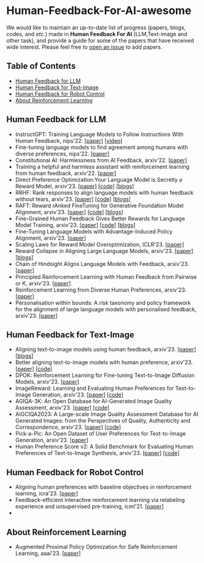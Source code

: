 # Human-Feedback-For-AI-awesome
We would like to maintain an up-to-date list of progress (papers, blogs, codes, and *etc.*) made in **Human Feedback For AI** (LLM,Text-image and other task), and provide a guide for some of the papers that have received wide interest.
Please feel free to [open an issue](Fhujinwu/Human-Feedback-For-LLM-awesome) to add papers.

## <a name="toc">Table of Contents</a>

- <a href="#human-feedback-LLM">Human Feedback for LLM</a>
- <a href="#human-feedback-Text-image">Human Feedback for Text-Image</a>
- <a href="#human-feedback-Robot-control">Human Feedback for Robot Control</a>
- <a href="#about-RL">About Reinforcement Learning</a>

## <a name="human-feedback-LLM">Human Feedback for LLM</a>
* InstructGPT: Training Language Models to Follow Instructions With Human Feedback, nips'22. [[paper]](https://proceedings.neurips.cc/paper_files/paper/2022/file/b1efde53be364a73914f58805a001731-Paper-Conference.pdf) [[video]](https://www.bilibili.com/video/BV1hd4y187CR/)
* Fine-tuning language models to find agreement among humans with diverse preferences, nips'22. [[paper]](https://proceedings.neurips.cc/paper_files/paper/2022/file/f978c8f3b5f399cae464e85f72e28503-Paper-Conference.pdf)
* Constitutional AI: Harmlessness from AI Feedback, arxiv'22. [[paper]](https://arxiv.org/pdf/2212.08073.pdf)
* Training a helpful and harmless assistant with reinforcement learning from human feedback, arxiv'22. [[paper]](https://arxiv.org/pdf/2204.05862.pdf)
* Direct Preference Optimization:Your Language Model is Secretly a Reward Model, arxiv'23. [[paper]](https://arxiv.org/pdf/2305.18290.pdf) [[code]](https://github.com/eric-mitchell/direct-preference-optimization) [[blogs]](https://zhuanlan.zhihu.com/p/634705904)
* RRHF: Rank responses to align language models with human feedback without tears, arxiv'23. [[paper]](https://arxiv.org/pdf/2304.05302.pdf) [[code]](https://github.com/GanjinZero/RRHF) [[blogs]](https://mp.weixin.qq.com/s/MiToPmFuNXY9wJcKH7pZPw)
* RAFT: Reward rAnked FineTuning for Generative Foundation Model Alignment, arxiv'23. [[paper]](https://arxiv.org/pdf/2304.06767.pdf) [[code]](https://github.com/OptimalScale/LMFlow) [[blogs]](https://mp.weixin.qq.com/s/rhO0bE8CCQsQzsH3kdTbCA)
* Fine-Grained Human Feedback Gives Better Rewards for Language Model Training, arxiv'23. [[paper]](https://arxiv.org/pdf/2306.01693.pdf) [[code]](https://github.com/allenai/FineGrainedRLHF) [[blogs]](https://mp.weixin.qq.com/s/iqf6Tw2iyYNAUoAj3f1MNw)
* Fine-Tuning Language Models with Advantage-Induced Policy Alignment, arxiv'23. [[paper]](https://arxiv.org/pdf/2306.02231.pdf)
* Scaling Laws for Reward Model Overoptimization, ICLR'23. [[paper]](https://proceedings.mlr.press/v202/gao23h/gao23h.pdf)
* Reward Collapse in Aligning Large Language Models, arxiv'23. [[paper]](https://arxiv.org/pdf/2305.17608.pdf) [[blogs]](https://mp.weixin.qq.com/s/REqLcA9CMEM8M7DYZpuC-Q)
* Chain of Hindsight Aligns Language Models with Feedback, arxiv'23. [[paper]](https://arxiv.org/pdf/2302.02676.pdf)
* Principled Reinforcement Learning with Human Feedback from Pairwise or K, arxiv'23. [[paper]](https://arxiv.org/pdf/2301.11270.pdf)
* Reinforcement Learning from Diverse Human Preferences, arxiv'23. [[paper]](https://arxiv.org/pdf/2301.11774.pdf)
* Personalisation within bounds: A risk taxonomy and policy framework for the alignment of large language models with personalised feedback, arxiv'23. [[paper]](https://arxiv.org/pdf/2303.05453.pdf)

## <a name="human-feedback-Text-image">Human Feedback for Text-Image</a>
* Aligning text-to-image models using human feedback, arxiv'23. [[paper]](https://arxiv.org/pdf/2302.12192.pdf)  [[blogs]](https://mp.weixin.qq.com/s/FrqpybryiJ-ikO4ZVeISIg)
* Better aligning text-to-image models with human preference, arxiv'23. [[paper]](https://arxiv.org/pdf/2303.14420.pdf) [[code]](https://github.com/tgxs002/align_sd)
* DPOK: Reinforcement Learning for Fine-tuning Text-to-Image Diffusion Models, arxiv'23. [[paper]](https://arxiv.org/pdf/2305.16381.pdf)
* ImageReward: Learning and Evaluating Human Preferences for Text-to-Image Generation, arxiv'23. [[paper]](https://arxiv.org/pdf/2304.05977.pdf) [[code]](https://github.com/THUDM/ImageReward)
* AGIQA-3K: An Open Database for AI-Generated Image Quality Assessment, arxiv'23. [[paper]](https://arxiv.org/pdf/2306.04717.pdf) [[code]](https://github.com/lcysyzxdxc/AGIQA-3k-Database?utm_source=catalyzex.com)
* AIGCIQA2023: A Large-scale Image Quality Assessment Database for AI Generated Images: from the Perspectives of Quality, Authenticity and Correspondence, arxiv'23. [[paper]](https://arxiv.org/pdf/2307.00211.pdf) [[code]](https://github.com/wangjiarui153/AIGCIQA2023)
* Pick-a-Pic: An Open Dataset of User Preferences for Text-to-Image Generation, arxiv'23. [[paper]](https://arxiv.org/pdf/2305.01569.pdf)
* Human Preference Score v2: A Solid Benchmark for Evaluating Human Preferences of Text-to-Image Synthesis, arxiv'23. [[paper]](https://arxiv.org/pdf/2306.09341.pdf) [[code]](https://github.com/tgxs002/HPSv2)

## <a name="human-feedback-Robot-control">Human Feedback for Robot Control</a>
* Aligning human preferences with baseline objectives in reinforcement learning, icra'23. [[paper]](https://www.diva-portal.org/smash/get/diva2:1744884/FULLTEXT01.pdf)
* Feedback-efficient interactive reinforcement learning via relabeling experience and unsupervised pre-training, icml'21. [[paper]](https://proceedings.mlr.press/v139/lee21i.html)
* 

## <a name="about-RL">About Reinforcement Learning</a>
* Augmented Proximal Policy Optimization for Safe Reinforcement Learning, aaai'23. [[paper]](https://ojs.aaai.org/index.php/AAAI/article/view/25888)
